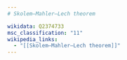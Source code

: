 ```yaml
---
# Skolem–Mahler–Lech theorem

wikidata: Q2374733
msc_classification: "11"
wikipedia_links:
  - "[[Skolem–Mahler–Lech theorem]]"
---
```

